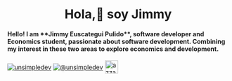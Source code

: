 <div align="">
<h1 align="center">Hola,👋 soy Jimmy</h1>
<h4>Hello! I am **Jimmy Euscategui Pulido**, software developer and Economics student, passionate about software development. Combining my interest in these two areas to explore economics and development.</h4>
</div>
<p align="left">
<a href="https://www.linkedin.com/in/jimmyeuscategui" target="blank"><img align="center" src="https://img.shields.io/badge/LinkedIn-0077B5?style=for-the-badge&logo=linkedin&logoColor=white" alt="unsimpledev"/></a>
<a href = "mailto:pulimomi2002@gmail.com" target="blank"><img align="center" src="https://img.shields.io/badge/Gmail-D14836?style=for-the-badge&logo=gmail&logoColor=white" alt="@unsimpledev"  /></a>
<a href="https://twitter.com/JimmyEuscategui" target="blank"><img align="center"
         src="https://img.shields.io/badge/twitter-1DA1F2.svg?style=for-the-badge&logo=twitter&logoColor=white"
         alt="azzar" height="30"/></a>
  </p>
